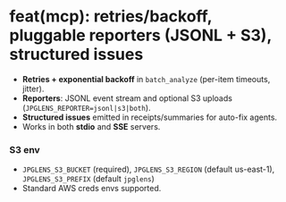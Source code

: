 # feat(mcp): retries/backoff, pluggable reporters (JSONL + S3), structured issues

- **Retries + exponential backoff** in `batch_analyze` (per-item timeouts, jitter).
- **Reporters**: JSONL event stream and optional S3 uploads (`JPGLENS_REPORTER=jsonl|s3|both`).
- **Structured issues** emitted in receipts/summaries for auto-fix agents.
- Works in both **stdio** and **SSE** servers.

### S3 env
- `JPGLENS_S3_BUCKET` (required), `JPGLENS_S3_REGION` (default us-east-1), `JPGLENS_S3_PREFIX` (default `jpglens`)
- Standard AWS creds envs supported.
